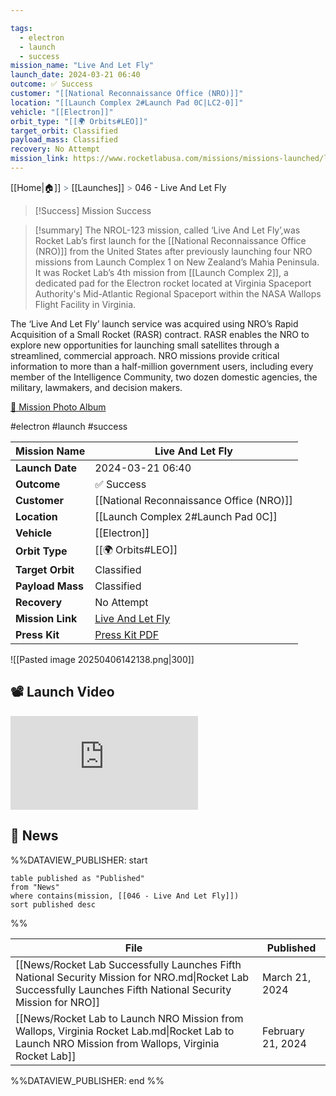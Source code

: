 ```yaml
---

tags:
  - electron
  - launch
  - success
mission_name: "Live And Let Fly"
launch_date: 2024-03-21 06:40
outcome: ✅ Success
customer: "[[National Reconnaissance Office (NRO)]]"
location: "[[Launch Complex 2#Launch Pad 0C|LC2-0]]"
vehicle: "[[Electron]]"
orbit_type: "[[🌍 Orbits#LEO]]"
target_orbit: Classified
payload_mass: Classified
recovery: No Attempt
mission_link: https://www.rocketlabusa.com/missions/missions-launched/live-and-let-fly/
---
```

[[Home|🏠]]  <span style="color: LightSlateGray">></span>  [[Launches]]  <span style="color: LightSlateGray">></span>  046 - Live And Let Fly

>[!Success] Mission Success

>[!summary]
The NROL-123 mission, called ‘Live And Let Fly’,was Rocket Lab’s first launch for the [[National Reconnaissance Office (NRO)]] from the United States after previously launching four NRO missions from Launch Complex 1 on New Zealand’s Mahia Peninsula. It was Rocket Lab’s 4th mission from [[Launch Complex 2]], a dedicated pad for the Electron rocket located at Virginia Spaceport Authority's Mid-Atlantic Regional Spaceport within the NASA Wallops Flight Facility in Virginia.  
>
The ‘Live And Let Fly’ launch service was acquired using NRO’s Rapid Acquisition of a Small Rocket (RASR) contract. RASR enables the NRO to explore new opportunities for launching small satellites through a streamlined, commercial approach. NRO missions provide critical information to more than a half-million government users, including every member of the Intelligence Community, two dozen domestic agencies, the military, lawmakers, and decision makers.  
>
[📸 Mission Photo Album](https://www.flickr.com/photos/rocketlab/albums/72177720315524540/)

#electron #launch #success

| **Mission Name** | Live And Let Fly                                                                              |
| ---------------- | --------------------------------------------------------------------------------------------- |
| **Launch Date**  | 2024-03-21 06:40                                                                              |
| **Outcome**      | ✅ Success                                                                                     |
| **Customer**     | [[National Reconnaissance Office (NRO)]]                                                      |
| **Location**     | [[Launch Complex 2#Launch Pad 0C]]                                                            |
| **Vehicle**      | [[Electron]]                                                                                  |
| **Orbit Type**   | [[🌍 Orbits#LEO]]                                                                             |
| **Target Orbit** | Classified                                                                                    |
| **Payload Mass** | Classified                                                                                    |
| **Recovery**     | No Attempt                                                                                    |
| **Mission Link** | [Live And Let Fly](https://www.rocketlabusa.com/missions/missions-launched/live-and-let-fly/) |
| **Press Kit**    | [Press Kit PDF](https://rocketlabcorp.com/assets/Uploads/Live-Let-Fly-Press-Kit.pdf)          |

![[Pasted image 20250406142138.png|300]]


## 📽️ Launch Video

<div class="responsive-video">
<iframe src="https://www.youtube.com/embed/Coa3GZtotQo" title="Rocket Lab&#39;s Electron - Live And Let Fly Mission" frameborder="0" allow="accelerometer; autoplay; clipboard-write; encrypted-media; gyroscope; picture-in-picture; web-share" referrerpolicy="strict-origin-when-cross-origin" allowfullscreen></iframe>     
</div>

## 📰 News
%%DATAVIEW_PUBLISHER: start
```
table published as "Published"
from "News"
where contains(mission, [[046 - Live And Let Fly]])
sort published desc
```
%%

| File                                                                                                                                                           | Published         |
| -------------------------------------------------------------------------------------------------------------------------------------------------------------- | ----------------- |
| [[News/Rocket Lab Successfully Launches Fifth National Security Mission for NRO.md\|Rocket Lab Successfully Launches Fifth National Security Mission for NRO]] | March 21, 2024    |
| [[News/Rocket Lab to Launch NRO Mission from Wallops, Virginia   Rocket Lab.md\|Rocket Lab to Launch NRO Mission from Wallops, Virginia   Rocket Lab]]         | February 21, 2024 |

%%DATAVIEW_PUBLISHER: end %%